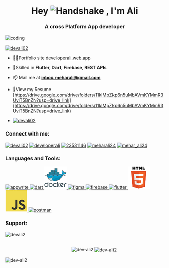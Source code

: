 <h1 align="center">Hey <img src="https://user-images.githubusercontent.com/74038190/216120981-b9507c36-0e04-4469-8e27-c99271b45ba5.png" alt="Handshake" width="40" />
, I'm Ali</h1>
<h3 align="center">A cross Platform App developer</h3>
<img align="center" alt="coding" width="700"  src="https://user-images.githubusercontent.com/74038190/225813708-98b745f2-7d22-48cf-9150-083f1b00d6c9.gif">

<p align="left"> <a href="https://twitter.com/devali02" target="blank"><img src="https://img.shields.io/twitter/follow/devali02?logo=twitter&style=for-the-badge" alt="devali02" /></a> </p>

- 👨‍💻Portfolio site [developerali.web.app](developerali.web.app)

- 💬Skilled in **Flutter, Dart, Firebase, REST APIs**

- 📫 Mail me at **inbox.meharali@gmail.com**

- 📄View my Resume [https://drive.google.com/drive/folders/11kIMpZkp6n5uMbAVmKYMmR3UviT5BnZN?usp=drive_link](https://drive.google.com/drive/folders/11kIMpZkp6n5uMbAVmKYMmR3UviT5BnZN?usp=drive_link)
- <p align="left"> <a href="https://twitter.com/devali02" target="blank"><img src="https://img.shields.io/twitter/follow/devali02?logo=twitter&style=for-the-badge" alt="devali02" /></a> </p>


<h3 align="left">Connect with me:</h3>
<p align="left">
<a href="https://twitter.com/devali02" target="blank"><img align="center" src="https://github.com/Anmol-Baranwal/Cool-GIFs-For-GitHub/assets/74038190/cc4fe88c-7f7a-41d8-b449-34b7a178c1c6" alt="devali02" height="100" width="100" /></a>
<a href="https://linkedin.com/in/developerali" target="blank"><img align="center" src="https://user-images.githubusercontent.com/74038190/235294012-0a55e343-37ad-4b0f-924f-c8431d9d2483.gif" alt="developerali" height="100" width="100" /></a>
<a href="https://stackoverflow.com/users/23531146" target="blank"><img align="center" src="https://raw.githubusercontent.com/rahuldkjain/github-profile-readme-generator/master/src/images/icons/Social/stack-overflow.svg" alt="23531146" height="70" width="70" /></a>
<a href="https://fb.com/meharali24" target="blank"><img align="center" src="https://user-images.githubusercontent.com/74038190/235294010-ec412ef5-e3da-4efa-b1d4-0ab4d4638755.gif" alt="meharali24" height="100" width="100" /></a>
<a href="https://instagram.com/mehar_ali24" target="blank"><img align="center" src="https://user-images.githubusercontent.com/74038190/235294013-a33e5c43-a01c-43f6-b44d-a406d8b4ab75.gif" alt="mehar_ali24" height="100" width="100" /></a>
</p>

<h3 align="left">Languages and Tools:</h3>
<p align="left"> <a href="https://appwrite.io" target="_blank" rel="noreferrer"> <img src="https://www.vectorlogo.zone/logos/appwriteio/appwriteio-icon.svg" alt="appwrite" width="70" height="70"/> </a> <a href="https://dart.dev" target="_blank" rel="noreferrer"> <img src="https://www.vectorlogo.zone/logos/dartlang/dartlang-icon.svg" alt="dart" width="70" height="70"/> </a> <a href="https://www.docker.com/" target="_blank" rel="noreferrer"> <img src="https://raw.githubusercontent.com/devicons/devicon/master/icons/docker/docker-original-wordmark.svg" alt="docker" width="70" height="70"/> </a> <a href="https://www.figma.com/" target="_blank" rel="noreferrer"> <img src="https://www.vectorlogo.zone/logos/figma/figma-icon.svg" alt="figma" width="70" height="70"/> </a> <a href="https://firebase.google.com/" target="_blank" rel="noreferrer"> <img src="https://www.vectorlogo.zone/logos/firebase/firebase-icon.svg" alt="firebase" width="70" height="70"/> </a> <a href="https://flutter.dev" target="_blank" rel="noreferrer"> <img src="https://www.vectorlogo.zone/logos/flutterio/flutterio-icon.svg" alt="flutter" width="70" height="70"/> </a> <a href="https://www.w3.org/html/" target="_blank" rel="noreferrer"> <img src="https://raw.githubusercontent.com/devicons/devicon/master/icons/html5/html5-original-wordmark.svg" alt="html5" width="70" height="70"/> </a> <a href="https://developer.mozilla.org/en-US/docs/Web/JavaScript" target="_blank" rel="noreferrer"> <img src="https://raw.githubusercontent.com/devicons/devicon/master/icons/javascript/javascript-original.svg" alt="javascript" width="70" height="70"/> </a> <a href="https://postman.com" target="_blank" rel="noreferrer"> <img src="https://www.vectorlogo.zone/logos/getpostman/getpostman-icon.svg" alt="postman" width="70" height="70"/> </a> </p>

<h3 align="left">Support:</h3>
<p><a href="https://www.buymeacoffee.com/devali2"> <img align="left" src="https://cdn.buymeacoffee.com/buttons/v2/default-yellow.png" height="50" width="210" alt="devali2" /></a></p><br><br>

<p><img align="left" src="https://github-readme-stats.vercel.app/api/top-langs?username=dev-ali2&show_icons=true&locale=en&layout=compact" alt="dev-ali2" /></p>

<p>&nbsp;<img align="center" src="https://github-readme-stats.vercel.app/api?username=dev-ali2&show_icons=true&locale=en" alt="dev-ali2" /></p>

<p><img align="center" src="https://github-readme-streak-stats.herokuapp.com/?user=dev-ali2&" alt="dev-ali2" /></p>
